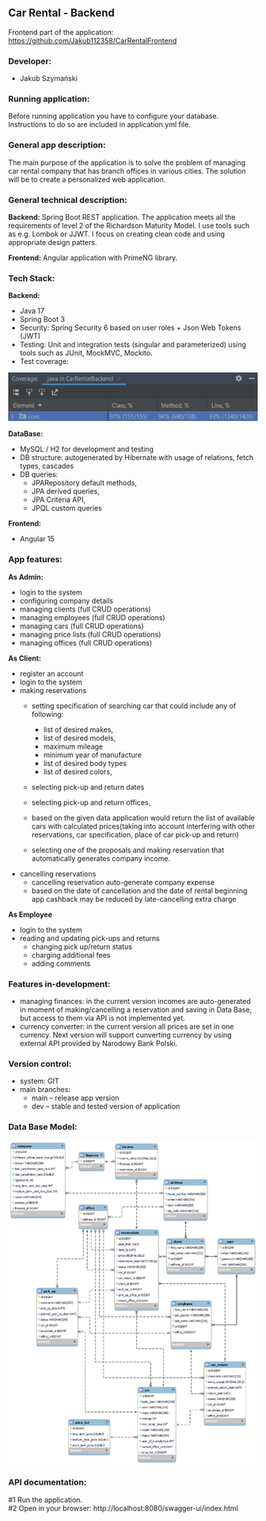 ## Car Rental - Backend

Frontend part of the application: https://github.com/Jakub112358/CarRentalFrontend

### Developer:

- Jakub Szymański

### Running application:
Before running application you have to configure your database. Instructions to do so are included in application.yml file.


### General app description:
The main purpose of the application is to solve the problem of managing car rental company that has branch offices in various cities. 
The solution will be to create a personalized web application.


### General technical description: 

**Backend:**
Spring Boot REST application. The application meets all the requirements of level 2 of the Richardson Maturity Model. 
I use tools such as e.g. Lombok or JJWT. I focus on creating clean code and using appropriate design patters.



**Frontend:**
Angular application with PrimeNG library.

### Tech Stack:
**Backend:**
- Java 17
- Spring Boot 3
- Security: Spring Security 6 based on user roles + Json Web Tokens (JWT)
- Testing: Unit and integration tests (singular and parameterized) using tools such as JUnit, MockMVC, Mockito.
- Test coverage:
 <img src="src/assets/testCoverage.png" width="632" alt="test coverage">

**DataBase:**
- MySQL / H2 for development and testing
- DB structure: autogenerated by Hibernate with usage of relations, fetch types, cascades
- DB queries: 
  - JPARepository default methods,
  - JPA derived queries, 
  - JPA Criteria API,
  - JPQL custom queries

**Frontend:**
- Angular 15

### App features: 

**As Admin:**
- login to the system
- configuring company details
- managing clients (full CRUD operations)
- managing employees (full CRUD operations)
- managing cars (full CRUD operations)
- managing price lists (full CRUD operations)
- managing offices (full CRUD operations)


 **As Client:**
- register an account
- login to the system
- making reservations
  - setting specification of searching car that could include any of following:
     - list of desired makes,
     - list of desired models,
     - maximum mileage
     - minimum year of manufacture
     - list of desired body types
     - list of desired colors,
  - selecting pick-up and return dates 
  - selecting pick-up and return offices,

  - based on the given data application would return the list of available cars with calculated prices(taking into account interfering with other reservations, car specification, place of car pick-up and return)
  - selecting one of the proposals and making reservation that automatically generates company income.
- cancelling reservations
  - cancelling reservation auto-generate company expense 
  - based on the date of cancellation and the date of rental beginning app cashback may be reduced by late-cancelling extra charge

**As Employee**

- login to the system
- reading and updating pick-ups and returns
  - changing pick up/return status
  - charging additional fees
  - adding comments

### Features in-development:
- managing finances: in the current version incomes are auto-generated in moment of making/cancelling a reservation and saving in Data Base, but access to them via API is not implemented yet.
- currency converter: in the current version all prices are set in one currency. Next version will support cunverting currency by using external API provided by Narodowy Bank Polski.


### Version control: 
- system: GIT
- main branches:
  - main – release app version
  - dev – stable and tested version of application

### Data Base Model: 

![data base model](src/assets/dbDiagram.png)

### API documentation:

#1 Run the application. <br>
#2 Open in your browser: http://localhost:8080/swagger-ui/index.html


